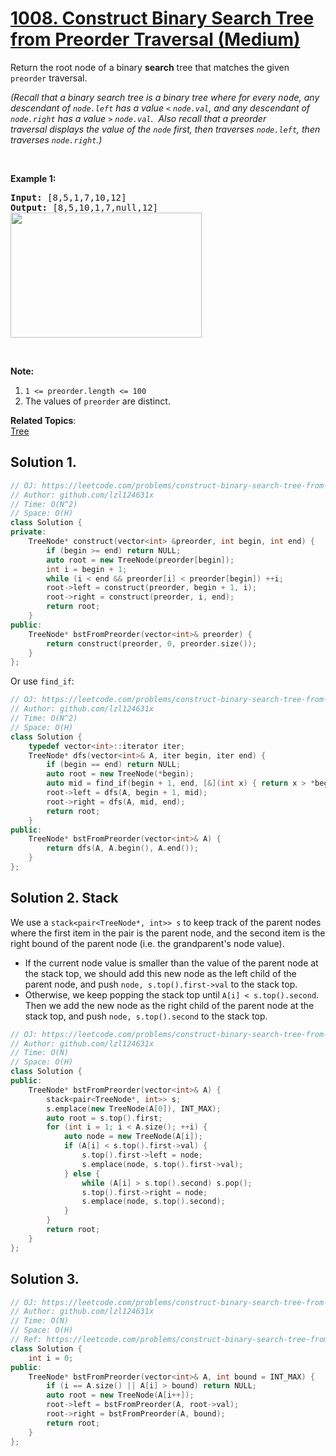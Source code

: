 # [1008. Construct Binary Search Tree from Preorder Traversal (Medium)](https://leetcode.com/problems/construct-binary-search-tree-from-preorder-traversal/)

<p>Return the root node of a binary <strong>search</strong> tree that matches the given <code>preorder</code> traversal.</p>

<p><em>(Recall that a binary search tree&nbsp;is a binary tree where for every <font face="monospace">node</font>, any descendant of <code>node.left</code> has a value <code>&lt;</code>&nbsp;<code>node.val</code>, and any descendant of <code>node.right</code> has a value <code>&gt;</code>&nbsp;<code>node.val</code>.&nbsp; Also recall that a preorder traversal&nbsp;displays the value of the&nbsp;<code>node</code> first, then traverses <code>node.left</code>, then traverses <code>node.right</code>.)</em></p>

<p>&nbsp;</p>

<p><strong>Example 1:</strong></p>

<pre><strong>Input: </strong><span id="example-input-1-1">[8,5,1,7,10,12]</span>
<strong>Output: </strong><span id="example-output-1">[8,5,10,1,7,null,12]
<img alt="" src="https://assets.leetcode.com/uploads/2019/03/06/1266.png" style="height: 200px; width: 306px;"></span>
</pre>

<p>&nbsp;</p>

<p><strong>Note:</strong>&nbsp;</p>

<ol>
	<li><code>1 &lt;= preorder.length &lt;= 100</code></li>
	<li>The values of <code>preorder</code> are distinct.</li>
</ol>


**Related Topics**:  
[Tree](https://leetcode.com/tag/tree/)

## Solution 1.

```cpp
// OJ: https://leetcode.com/problems/construct-binary-search-tree-from-preorder-traversal/
// Author: github.com/lzl124631x
// Time: O(N^2)
// Space: O(H)
class Solution {
private:
    TreeNode* construct(vector<int> &preorder, int begin, int end) {
        if (begin >= end) return NULL;
        auto root = new TreeNode(preorder[begin]);
        int i = begin + 1;
        while (i < end && preorder[i] < preorder[begin]) ++i;
        root->left = construct(preorder, begin + 1, i);
        root->right = construct(preorder, i, end);
        return root;
    }
public:
    TreeNode* bstFromPreorder(vector<int>& preorder) {
        return construct(preorder, 0, preorder.size());
    }
};
```

Or use `find_if`:

```cpp
// OJ: https://leetcode.com/problems/construct-binary-search-tree-from-preorder-traversal/
// Author: github.com/lzl124631x
// Time: O(N^2)
// Space: O(H)
class Solution {
    typedef vector<int>::iterator iter;
    TreeNode* dfs(vector<int>& A, iter begin, iter end) {
        if (begin == end) return NULL;
        auto root = new TreeNode(*begin);
        auto mid = find_if(begin + 1, end, [&](int x) { return x > *begin; });
        root->left = dfs(A, begin + 1, mid);
        root->right = dfs(A, mid, end);
        return root;
    }
public:
    TreeNode* bstFromPreorder(vector<int>& A) {
        return dfs(A, A.begin(), A.end());
    }
};
```

## Solution 2. Stack

We use a `stack<pair<TreeNode*, int>> s` to keep track of the parent nodes where the first item in the pair is the parent node, and the second item is the right bound of the parent node (i.e. the grandparent's node value).

* If the current node value is smaller than the value of the parent node at the stack top, we should add this new node as the left child of the parent node, and push `node, s.top().first->val` to the stack top.
* Otherwise, we keep popping the stack top until `A[i] < s.top().second`. Then we add the new node as the right child of the parent node at the stack top, and push `node, s.top().second` to the stack top.

```cpp
// OJ: https://leetcode.com/problems/construct-binary-search-tree-from-preorder-traversal/
// Author: github.com/lzl124631x
// Time: O(N)
// Space: O(H)
class Solution {
public:
    TreeNode* bstFromPreorder(vector<int>& A) {
        stack<pair<TreeNode*, int>> s;
        s.emplace(new TreeNode(A[0]), INT_MAX);
        auto root = s.top().first;
        for (int i = 1; i < A.size(); ++i) { 
            auto node = new TreeNode(A[i]);
            if (A[i] < s.top().first->val) {
                s.top().first->left = node;
                s.emplace(node, s.top().first->val);
            } else {
                while (A[i] > s.top().second) s.pop();
                s.top().first->right = node;
                s.emplace(node, s.top().second);
            }
        }
        return root;
    }
};
```

## Solution 3.

```cpp
// OJ: https://leetcode.com/problems/construct-binary-search-tree-from-preorder-traversal/
// Author: github.com/lzl124631x
// Time: O(N)
// Space: O(H)
// Ref: https://leetcode.com/problems/construct-binary-search-tree-from-preorder-traversal/discuss/252232/JavaC%2B%2BPython-O(N)-Solution
class Solution {
    int i = 0;
public:
    TreeNode* bstFromPreorder(vector<int>& A, int bound = INT_MAX) {
        if (i == A.size() || A[i] > bound) return NULL;
        auto root = new TreeNode(A[i++]);
        root->left = bstFromPreorder(A, root->val);
        root->right = bstFromPreorder(A, bound);
        return root;
    }
};
```